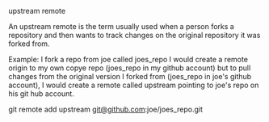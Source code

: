 upstream remote

An upstream remote is the term usually used when a person forks a repository and then wants to track changes on the original repository it was forked from. 

Example: I fork a repo from joe called joes_repo
I would create a remote origin to my own copye repo (joes_repo in my github account) but to pull changes from the original version I forked from (joes_repo in joe's github account), I would create a remote called upstream pointing to joe's repo on his git hub account.

git remote add upstream git@github.com:joe/joes_repo.git